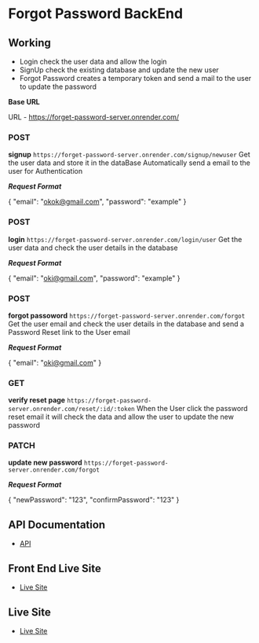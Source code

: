 # Forgot Password BackEnd

## Working

- Login check the user data and allow the login
- SignUp check the existing database and update the new user
- Forgot Password creates a temporary token and send a mail to the user to update the password

**Base URL**

URL - https://forget-password-server.onrender.com/

### POST

**signup**
`https://forget-password-server.onrender.com/signup/newuser`
Get the user data and store it in the dataBase
Automatically send a email to the user for Authentication

**_Request Format_**

{
"email": "okok@gmail.com",
"password": "example"
}

### POST

**login**
`https://forget-password-server.onrender.com/login/user`
Get the user data and check the user details in the database

**_Request Format_**

{
"email": "oki@gmail.com",
"password": "example"
}

### POST

**forgot passoword**
`https://forget-password-server.onrender.com/forgot`
Get the user email and check the user details in the database and send a Password Reset link to the User email

**_Request Format_**

{
"email": "oki@gmail.com"
}

### GET

**verify reset page**
`https://forget-password-server.onrender.com/reset/:id/:token`
When the User click the password reset email it will check the data and allow the user to update the new password

### PATCH

**update new password**
`https://forget-password-server.onrender.com/forgot`

**_Request Format_**

{
"newPassword": "123",
"confirmPassword": "123"
}

## API Documentation

- [API](https://documenter.getpostman.com/view/31335509/2s9YkkgPSB)

## Front End Live Site

- [Live Site]()

## Live Site

- [Live Site](https://forget-password-server.onrender.com/)
